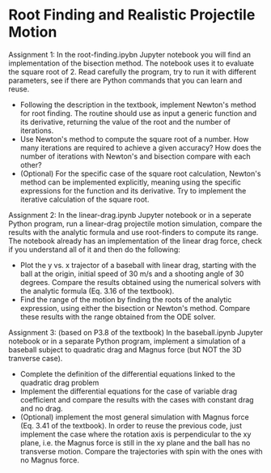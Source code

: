 # Root Finding and Realistic Projectile Motion
Assignment 1: In the root-finding.ipybn Jupyter notebook you will find an implementation of the bisection method. The notebook uses it to evaluate the square root of 2. Read carefully the program, try to run it with different parameters, see if there are Python commands that you can learn and reuse.
* Following the description in the textbook, implement Newton's method for root finding. The routine should use as input a generic function and its derivative, returning the value of the root and the number of iterations. 
* Use Newton's method to compute the square root of a number. How many iterations are required to achieve a given accuracy? How does the number of iterations with Newton's and bisection compare with each other? 
* (Optional) For the specific case of the square root calculation, Newton's method can be implemented explicitly, meaning using the specific expressions for the function and its derivative. Try to implement the iterative calculation of the square root. 

Assignment 2: In the linear-drag.ipynb Jupyter notebook or in a seperate Python program, run a linear-drag projectile motion simulation, compare the results with the analytic formula and use root-finders to compute its range. The notebook already has an implementation of the linear drag force, check if you understand all of it and then do the following:
* Plot the y vs. x trajector of a baseball with linear drag, starting with the ball at the origin, initial speed of 30 m/s and a shooting angle of 30 degrees. Compare the results obtained using the numerical solvers with the analytic formula (Eq. 3.16 of the textbook).
* Find the range of the motion by finding the roots of the analytic expression, using either the bisection or Newton's method. Compare these results with the range obtained from the ODE solver. 

Assignment 3: (based on P3.8 of the textbook) In the baseball.ipynb Jupyter notebook or in a separate Python program, implement a simulation of a baseball subject to quadratic drag and Magnus force (but NOT the 3D tranverse case).
* Complete the definition of the differential equations linked to the quadratic drag problem
* Implement the differential equations for the case of variable drag coefficient and compare the results with the cases with constant drag and no drag.
* (Optional) implement the most general simulation with Magnus force (Eq. 3.41 of the textbook). In order to reuse the previous code, just implement the case where the rotation axis is perpendicular to the xy plane, i.e. the Magnus force is still in the xy plane and the ball has no transverse motion. Compare the trajectories with spin with the ones with no Magnus force.